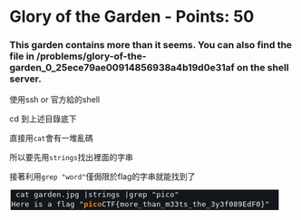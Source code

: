  # Glory of the Garden - Points: 50
 
### This garden contains more than it seems. You can also find the file in /problems/glory-of-the-garden_0_25ece79ae00914856938a4b19d0e31af on the shell server.

使用ssh or 官方給的shell

cd 到上述目錄底下

直接用```cat```會有一堆亂碼

所以要先用```strings```找出裡面的字串

接著利用```grep "word"```僅侷限於flag的字串就能找到了

![image](https://github.com/bohsiang/CTF_practice/blob/master/picoCTF2019/picture/Glory%20of%20the%20Garden.png)
